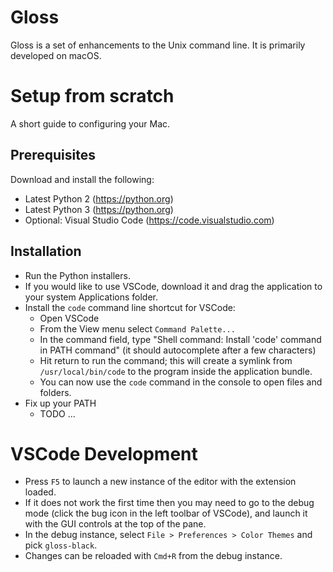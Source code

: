 # Gloss

Gloss is a set of enhancements to the Unix command line. It is primarily developed on macOS.


# Setup from scratch

A short guide to configuring your Mac.

## Prerequisites
Download and install the following:
* Latest Python 2 (https://python.org)
* Latest Python 3 (https://python.org)
* Optional: Visual Studio Code (https://code.visualstudio.com)

## Installation
* Run the Python installers.
* If you would like to use VSCode, download it and drag the application to your system Applications folder.
* Install the `code` command line shortcut for VSCode:
  * Open VSCode
  * From the View menu select `Command Palette...`
  * In the command field, type "Shell command: Install 'code' command in PATH command" (it should autocomplete after a few characters)
  * Hit return to run the command; this will create a symlink from `/usr/local/bin/code` to the program inside the application bundle.
  * You can now use the `code` command in the console to open files and folders.
* Fix up your PATH
  * TODO
...


# VSCode Development

* Press `F5` to launch a new instance of the editor with the extension loaded.
* If it does not work the first time then you may need to go to the debug mode (click the bug icon in the left toolbar of VSCode), and launch it with the GUI controls at the top of the pane.
* In the debug instance, select `File > Preferences > Color Themes` and pick `gloss-black`.
* Changes can be reloaded with `Cmd+R` from the debug instance.

